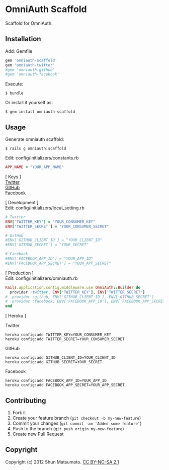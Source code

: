 # OmniAuth Scaffold

Scaffold for OmniAuth.

## Installation

Add: Gemfile

```ruby
gem 'omniauth-scaffold'
gem 'omniauth-twitter'
#gem 'omniauth-github'
#gem 'omniauth-facebook'
```

Execute:

    $ bundle

Or install it yourself as:

    $ gem install omniauth-scaffold

## Usage

Generate omniauth scaffold:

    $ rails g omniauth:scaffold

Edit: config/initializers/constants.rb

```ruby
APP_NAME = "YOUR_APP_NAME"
```

[ Keys ]  
<a href="https://dev.twitter.com/apps/new" target="_blank">Twitter</a>  
<a href="https://github.com/account/applications/new" target="_blank">GitHub</a>  
<a href="https://developers.facebook.com/apps" target="_blank">Facebook</a>  

[ Development ]  
Edit: config/initializers/local_setting.rb

```ruby
# Twitter
ENV['TWITTER_KEY'] = "YOUR_CONSUMER_KEY"
ENV['TWITTER_SECRET'] = "YOUR_CONSUMER_SECRET"

# GitHub
#ENV['GITHUB_CLIENT_ID'] = "YOUR_CLIENT_ID"
#ENV['GITHUB_SECRET'] = "YOUR_SECRET"

# Facebook
#ENV['FACEBOOK_APP_ID'] = "YOUR_APP_ID"
#ENV['FACEBOOK_APP_SECRET'] = "YOUR_APP_SECRET"
```

[ Production ]  
Edit: config/initializers/omniauth.rb

```ruby
Rails.application.config.middleware.use OmniAuth::Builder do
  provider :twitter, ENV['TWITTER_KEY'], ENV['TWITTER_SECRET']
#  provider :github, ENV['GITHUB_CLIENT_ID'], ENV['GITHUB_SECRET']
#  provider :facebook, ENV['FACEBOOK_APP_ID'], ENV['FACEBOOK_APP_SECRET']
end
```

[ Heroku ]

Twitter

    heroku config:add TWITTER_KEY=YOUR_CONSUMER_KEY
    heroku config:add TWITTER_SECRET=YOUR_CONSUMER_SECRET

GitHub

    heroku config:add GITHUB_CLIENT_ID=YOUR_CLIENT_ID
    heroku config:add GITHUB_SECRET=YOUR_SECRET

Facebook

    heroku config:add FACEBOOK_APP_ID=YOUR_APP_ID
    heroku config:add FACEBOOK_APP_SECRET=YOUR_APP_SECRET

## Contributing

1. Fork it
2. Create your feature branch (`git checkout -b my-new-feature`)
3. Commit your changes (`git commit -am 'Added some feature'`)
4. Push to the branch (`git push origin my-new-feature`)
5. Create new Pull Request

## Copyright

Copyright (c) 2012 Shun Matsumoto. <a href="http://creativecommons.org/licenses/by-nc-sa/2.1/jp/" target="_blank">CC BY-NC-SA 2.1</a>
